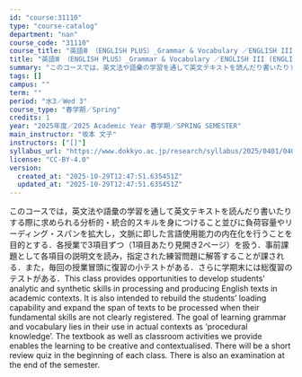 ```yaml
---
id: "course:31110"
type: "course-catalog"
department: "nan"
course_code: "31110"
course_title: "英語Ⅲ （ENGLISH PLUS）_Grammar & Vocabulary ／ENGLISH III (ENGLISH PLUS)"
title: "英語Ⅲ （ENGLISH PLUS）_Grammar & Vocabulary ／ENGLISH III (ENGLISH PLUS)"
summary: "このコースでは，英文法や語彙の学習を通して英文テキストを読んだり書いたりする際に求められる分析的・統合的スキルを身につけること並びに負荷容量やリーディング・スパンを拡大し，文脈に即した言語使用能力の内在化を行うことを目的とする．各授業で3項…"
tags: []
campus: ""
term: ""
period: "水3／Wed 3"
course_type: "春学期／Spring"
credits: 1
year: "2025年度／2025 Academic Year 春学期／SPRING SEMESTER"
main_instructor: "坂本 文子"
instructors: ["[]"]
syllabus_url: "https://www.dokkyo.ac.jp/research/syllabus/2025/0401/0401_31110_ja_JP.html"
license: "CC-BY-4.0"
version:
  created_at: "2025-10-29T12:47:51.635451Z"
  updated_at: "2025-10-29T12:47:51.635451Z"
---
```

このコースでは，英文法や語彙の学習を通して英文テキストを読んだり書いたりする際に求められる分析的・統合的スキルを身につけること並びに負荷容量やリーディング・スパンを拡大し，文脈に即した言語使用能力の内在化を行うことを目的とする．各授業で3項目ずつ（1項目あたり見開き2ページ）を扱う．事前課題として各項目の説明文を読み，指定された練習問題に解答することが課される．また，毎回の授業冒頭に復習の小テストがある．さらに学期末には総復習のテストがある．This class provides opportunities to develop students’ analytic and synthetic skills in processing and producing English texts in academic contexts. It is also intended to rebuild the students’ loading capability and expand the span of texts to be processed when their fundamental skills are not clearly registered. The goal of learning grammar and vocabulary lies in their use in actual contexts as ‘procedural knowledge’. The textbook as well as classroom activities we provide enables the learning to be creative and contextualised. There will be a short review quiz in the beginning of each class. There is also an examination at the end of the semester.
